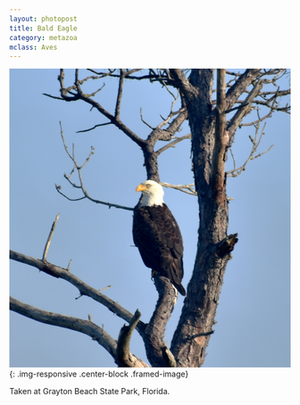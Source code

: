 ```yaml
---
layout: photopost
title: Bald Eagle
category: metazoa
mclass: Aves
---
```


![Bald Eagle](/images/20171013_bald_eagle_small.jpg){: .img-responsive .center-block .framed-image}

Taken at Grayton Beach State Park, Florida.
